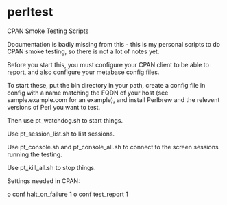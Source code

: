 # perltest
CPAN Smoke Testing Scripts

Documentation is badly missing from this - this is my
personal scripts to do CPAN smoke testing, so there is not
a lot of notes yet.

Before you start this, you must configure your CPAN client
to be able to report, and also configure your metabase
config files.

To start these, put the bin directory in your path, create a 
config file in config with a name matching the FQDN of your
host (see sample.example.com for an example), and install
Perlbrew and the relevent versions of Perl you want to test.

Then use pt_watchdog.sh to start things.

Use pt_session_list.sh to list sessions.

Use pt_console.sh and pt_console_all.sh to connect to the
screen sessions running the testing.

Use pt_kill_all.sh to stop things.

Settings needed in CPAN:

 o conf halt_on_failure 1
 o conf test_report 1

